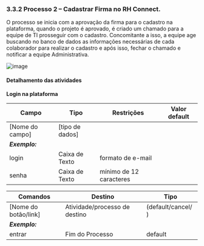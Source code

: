 ### 3.3.2 Processo 2 – Cadastrar Firma no RH Connect.

O processo se inicia com a aprovação da firma para o cadastro na plataforma, quando o projeto é aprovado, é criado um chamado para a equipe de TI prosseguir com o cadastro.
Concomitante a isso, a equipe age buscando no banco de dados as informações necessárias de cada colaborador para realizar o cadastro e após isso, fechar o chamado e notificar a equipe Administrativa. 

![image](https://github.com/user-attachments/assets/ffd501a7-df5f-4063-bd55-47449ffff979)


#### Detalhamento das atividades

**Login na plataforma**

| **Campo**       | **Tipo**         | **Restrições** | **Valor default** |
| ---             | ---              | ---            | ---               |
| [Nome do campo] | [tipo de dados]  |                |                   |
| ***Exemplo:***  |                  |                |                   |
| login           | Caixa de Texto   | formato de e-mail |                |
| senha           | Caixa de Texto   | mínimo de 12 caracteres |           |

| **Comandos**         |  **Destino**                   | **Tipo** |
| ---                  | ---                            | ---               |
| [Nome do botão/link] | Atividade/processo de destino  | (default/cancel/  ) |
| ***Exemplo:***       |                                |                   |
| entrar               | Fim do Processo              | default           |
